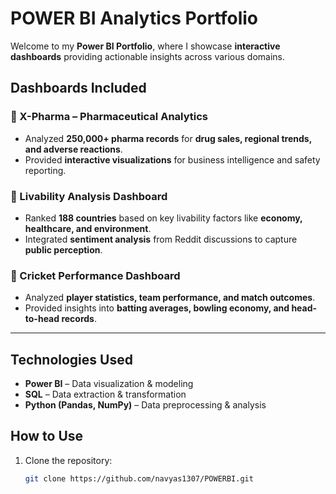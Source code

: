#  POWER BI Analytics Portfolio  

Welcome to my **Power BI Portfolio**, where I showcase **interactive dashboards** providing actionable insights across various domains.  

##  **Dashboards Included**  

### 🔹 X-Pharma – Pharmaceutical Analytics 
- Analyzed **250,000+ pharma records** for **drug sales, regional trends, and adverse reactions**.  
- Provided **interactive visualizations** for business intelligence and safety reporting.  

### 🔹 Livability Analysis Dashboard  
- Ranked **188 countries** based on key livability factors like **economy, healthcare, and environment**.  
- Integrated **sentiment analysis** from Reddit discussions to capture **public perception**.  

### 🔹 Cricket Performance Dashboard 
- Analyzed **player statistics, team performance, and match outcomes**.  
- Provided insights into **batting averages, bowling economy, and head-to-head records**.    

---

##  **Technologies Used**  
- **Power BI** – Data visualization & modeling  
- **SQL** – Data extraction & transformation  
- **Python (Pandas, NumPy)** – Data preprocessing & analysis  

##  **How to Use**  
1. Clone the repository:  
   ```bash
   git clone https://github.com/navyas1307/POWERBI.git
